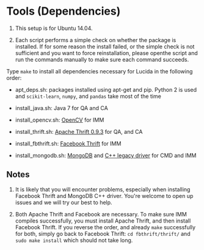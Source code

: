 # Tools (Dependencies)

1. This setup is for Ubuntu 14.04.

2. Each script performs a simple check on whether the package is
 installed. If for some reason the install failed, or the simple check
 is not sufficient and you want to force reinstallation,
 please openthe script and run the commands manually to make sure each command succeeds.

Type `make` to install all dependencies necessary for Lucida in the following order:

- apt_deps.sh: packages installed using apt-get and pip.
Python 2 is used and `scikit-learn`, `numpy`, and `pandas` take most of the time

- install_java.sh: Java 7 for QA and CA

- install_opencv.sh: [OpenCV](http://opencv.org/) for IMM

- install_thrift.sh: [Apache Thrift 0.9.3](https://thrift.apache.org/) for QA, and CA

- install_fbthrift.sh: [Facebook Thrift](https://github.com/facebook/fbthrift) for IMM

- install_mongodb.sh: [MongoDB](https://www.mongodb.com/)
and [C++ legacy driver](https://github.com/mongodb/mongo-cxx-driver/tree/legacy) for CMD and IMM

## Notes

1. It is likely that you will encounter problems, especially when installing Facebook Thrift
and MongoDB C++ driver. You're welcome to open up issues and we will try our best to help. 

2. Both Apache Thrift and Facebook are necessary. To make sure IMM
compiles successfully, you must install Apache Thrift, and then install Facebook Thrift.
If you reverse the order, and already `make` successfully for both,
simply go back to Facebook Thrift: `cd fbthrift/thrift/`
and `sudo make install` which should not take long.
  
